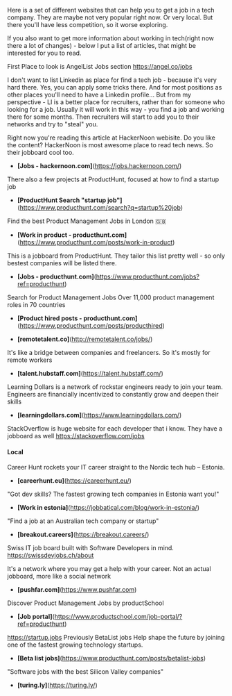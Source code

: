 



Here is a set of different websites that can help you to get a job in a tech company. They are maybe not very popular right now. Or very local. But there you'll have less competition, so it worse exploring.



If you also want to get more information about working in tech(right now there a lot of changes) - below I put a list of articles, that might be interested for you to read.


First Place to look is AngelList Jobs section https://angel.co/jobs

I don't want to list Linkedin as place for find a tech job - because it's very hard there. Yes, you can apply some tricks there. And for most positions as other places you'll need to have a Linkedin profile... But from my perspective - LI is a better place for recruiters, rather than for someone who looking for a job. Usually it will work in this way - you find a job and working there for some months. Then recruiters will start to add you to their networks and try to "steal" you.


Right now you're reading this article at HackerNoon webisite. Do you like the content? HackerNoon is most awesome place to read tech news. So their jobboard  cool too.
- **[Jobs - hackernoon.com]**(https://jobs.hackernoon.com/)



There also a few projects at ProductHunt, focused at how to find a startup job
- **[ProductHunt Search "startup job"]**(https://www.producthunt.com/search?q=startup%20job)


Find the best Product Management Jobs in London 🇬🇧
- **[Work in product - producthunt.com]**(https://www.producthunt.com/posts/work-in-product)


This is a jobboard from ProductHunt. They tailor this list pretty well - so only bestest companies will be listed there.
- **[Jobs - producthunt.com]**(https://www.producthunt.com/jobs?ref=producthunt)



Search for Product Management Jobs
Over 11,000 product management roles in 70 countries
- **[Product hired posts - producthunt.com]**(https://www.producthunt.com/posts/producthired)



- **[remotetalent.co]**(http://remotetalent.co/jobs/)


It's like a bridge between companies and freelancers. So it's mostly for remote workers
- **[talent.hubstaff.com]**(https://talent.hubstaff.com/)


Learning Dollars is a network of rockstar engineers ready to join your team. Engineers are financially incentivized to constantly grow and deepen their skills
- **[learningdollars.com]**(https://www.learningdollars.com/)



StackOverflow is huge website for each developer that i know. They have a jobboard as well
https://stackoverflow.com/jobs




#### Local


Career Hunt rockets your IT career straight to the Nordic tech hub – Estonia.
- **[careerhunt.eu]**(https://careerhunt.eu/)


"Got dev skills? The fastest growing tech companies in Estonia want you!"
- **[Work in estonia]**(https://jobbatical.com/blog/work-in-estonia/)



"Find a job at an Australian tech company or startup"
- **[breakout.careers]**(https://breakout.careers/)



Swiss IT job board built with Software Developers in mind.
https://swissdevjobs.ch/about



It's a network where you may get a help with your career. Not an actual jobboard, more like a social network
- **[pushfar.com]**(https://www.pushfar.com)




Discover Product Management Jobs by productSchool
- **[Job portal]**(https://www.productschool.com/job-portal/?ref=producthunt)



https://startup.jobs Previously BetaList jobs
Help shape the future by joining one of the fastest growing technology startups.
- **[Beta list jobs]**(https://www.producthunt.com/posts/betalist-jobs)


"Software jobs with the best Silicon Valley companies"
- **[turing.ly]**(https://turing.ly/)
